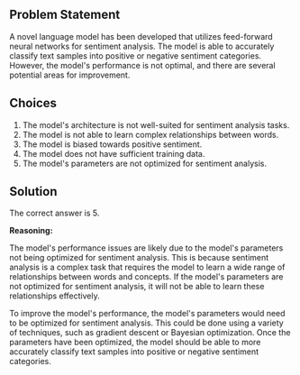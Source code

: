 ## Problem Statement

A novel language model has been developed that utilizes feed-forward neural networks for sentiment analysis. The model is able to accurately classify text samples into positive or negative sentiment categories. However, the model's performance is not optimal, and there are several potential areas for improvement.

## Choices

1. The model's architecture is not well-suited for sentiment analysis tasks.
2. The model is not able to learn complex relationships between words.
3. The model is biased towards positive sentiment.
4. The model does not have sufficient training data.
5. The model's parameters are not optimized for sentiment analysis.

## Solution

The correct answer is 5.

**Reasoning:**

The model's performance issues are likely due to the model's parameters not being optimized for sentiment analysis. This is because sentiment analysis is a complex task that requires the model to learn a wide range of relationships between words and concepts. If the model's parameters are not optimized for sentiment analysis, it will not be able to learn these relationships effectively.

To improve the model's performance, the model's parameters would need to be optimized for sentiment analysis. This could be done using a variety of techniques, such as gradient descent or Bayesian optimization. Once the parameters have been optimized, the model should be able to more accurately classify text samples into positive or negative sentiment categories.